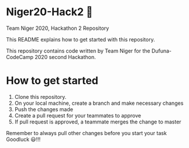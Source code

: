 # Niger20-Hack2  🚩
Team Niger 2020, Hackathon 2 Repository

This README explains how to get started with this repository.

This repository contains code written by Team Niger for the Dufuna-CodeCamp 2020 second Hackathon.

# How to get started
1. Clone this repository.
2. On your local machine, create a branch and make necessary changes
3. Push the changes made
4. Create a pull request for your teammates to approve
5. If pull request is approved, a teammate merges the change to master

Remember to always pull other changes before you start your task
Goodluck 😃!!!
